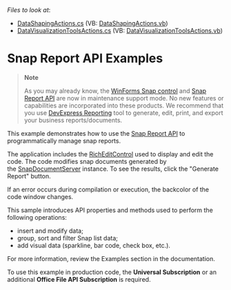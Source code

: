<!-- default file list -->
*Files to look at*:

* [DataShapingActions.cs](./CS/SnapServerExamples/CodeExamples/DataShapingActions.cs) (VB: [DataShapingActions.vb](./VB/SnapServerExamples/CodeExamples/DataShapingActions.vb))
* [DataVisualizationToolsActions.cs](./CS/SnapServerExamples/CodeExamples/DataVisualizationToolsActions.cs) (VB: [DataVisualizationToolsActions.vb](./VB/SnapServerExamples/CodeExamples/DataVisualizationToolsActions.vb))
<!-- default file list end -->
# Snap Report API Examples

> **Note**
>
> As you may already know, the [WinForms Snap control](https://docs.devexpress.com/WindowsForms/11373/controls-and-libraries/snap) and [Snap Report API](https://docs.devexpress.com/OfficeFileAPI/15188/snap-report-api) are now in maintenance support mode. No new features or capabilities are incorporated into these products. We recommend that you use [DevExpress Reporting](https://docs.devexpress.com/XtraReports/2162/reporting) tool to generate, edit, print, and export your business reports/documents.

This example demonstrates how to use the [Snap Report API](https://docs.devexpress.com/OfficeFileAPI/15188/snap-report-api?v=21.2) to programmatically manage snap reports.  

The application includes the [RichEditControl](https://docs.devexpress.com/WindowsForms/6975/controls-and-libraries/rich-text-editor/product-information/included-components?v=21.2) used to display and edit the code. The code modifies snap documents generated by the [SnapDocumentServer](https://docs.devexpress.com/OfficeFileAPI/DevExpress.Snap.SnapDocumentServer?v=21.2) instance. To see the results, click the "Generate Report" button.   

If an error occurs during compilation or execution, the backcolor of the code window changes.  

This sample introduces API properties and methods used to perform the following operations:

* insert and modify data; 
* group, sort and filter Snap list data; 
* add visual data (sparkline, bar code, check box, etc.).  

For more information, review the Examples section in the documentation.

To use this example in production code, the **Universal Subscription** or an additional **Office File API Subscription** is required.

